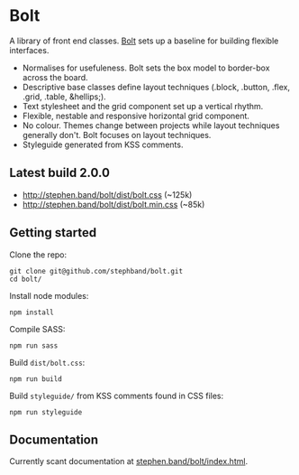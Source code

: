 # Bolt

A library of front end classes. <a href="http://stephen.band/bolt">Bolt</a> sets up a baseline for building flexible interfaces.

* Normalises for usefuleness. Bolt sets the box model to border-box across the board.
* Descriptive base classes define layout techniques (.block, .button, .flex, .grid, .table, &hellips;).
* Text stylesheet and the grid component set up a vertical rhythm.
* Flexible, nestable and responsive horizontal grid component.
* No colour. Themes change between projects while layout techniques generally don't. Bolt focuses on layout techniques.
* Styleguide generated from KSS comments.

## Latest build 2.0.0

* <a href="http://stephen.band/bolt/dist/bolt.css">http://stephen.band/bolt/dist/bolt.css</a> (~125k)
* <a href="http://stephen.band/bolt/dist/bolt.min.css">http://stephen.band/bolt/dist/bolt.min.css</a> (~85k)

## Getting started

Clone the repo:

    git clone git@github.com/stephband/bolt.git
    cd bolt/

Install node modules:

    npm install

Compile SASS:

    npm run sass

Build <code>dist/bolt.css</code>:

    npm run build

Build <code>styleguide/</code> from KSS comments found in CSS files:

    npm run styleguide

## Documentation

Currently scant documentation at <a href="http://stephen.band/bolt">stephen.band/bolt/index.html</a>.

